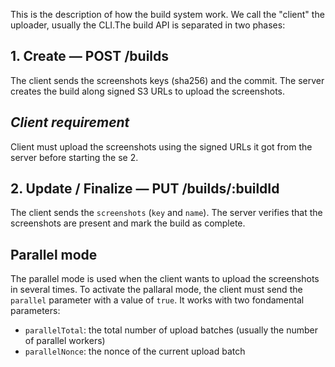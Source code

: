 This is the description of how the build system work. We call the "client" the uploader,
usually the CLI.The build API is separated in two phases:

## 1. Create — POST /builds

The client sends the screenshots keys (sha256) and the commit.
The server creates the build along signed S3 URLs to upload the screenshots.

## _Client requirement_

Client must upload the screenshots using the signed URLs it got from the server before starting the se 2.

## 2. Update / Finalize — PUT /builds/:buildId

The client sends the `screenshots` (`key` and `name`).
The server verifies that the screenshots are present and mark the build as complete.

## Parallel mode

The parallel mode is used when the client wants to upload the screenshots in several times.
To activate the pallaral mode, the client must send the `parallel` parameter with a value of `true`.
It works with two fondamental parameters:

- `parallelTotal`: the total number of upload batches (usually the number of parallel workers)
- `parallelNonce`: the nonce of the current upload batch
